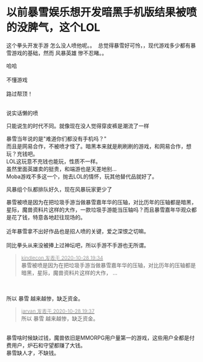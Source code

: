 # 以前暴雪娱乐想开发暗黑手机版结果被喷的没脾气，这个LOL


这个拳头开发手游 怎么没人喷他呢。。&nbsp;&nbsp;总觉得暴雪好可怜，，现代游戏多少都有暴雪游戏的基础，然而 风暴英雄 惨不忍睹。。

哈哈<br />
<br />
不懂游戏<br />
<br />
路过帮顶！<br />
<br />
<img src="static/image/smiley/default/lol.gif" smilieid="12" border="0" alt="" /><img src="static/image/smiley/default/lol.gif" smilieid="12" border="0" alt="" /><img src="static/image/smiley/default/lol.gif" smilieid="12" border="0" alt="" />

说实话懒的喷<img src="static/image/smiley/default/lol.gif" smilieid="12" border="0" alt="" />

只能说生的时代不同。就像现在没人觉得穿皮裤是潮流了一样

暴雪当年说的是&quot;难道你们都没有手机吗？&quot;<br />
而且是网易合作，不被喷才怪了。暗黑本来就是刷刷刷的游戏，和网易合作，想玩？充钱吧。<br />
LOL这玩意不充钱也能玩，性质不一样。<br />
虽然里面英雄卖的挺贵，和端游也是天差地别...<br />
Moba游戏不多这一个，抛去LOL的情怀，玩其他替代品就好了。

<img src="static/image/smiley/yct/003.gif" smilieid="50" border="0" alt="" />风暴组个队都排队好久，现在风暴玩家更少了<img id="aimg_xwI3w" onclick="zoom(this, this.src, 0, 0, 0)" class="zoom" src="https://cdn.jsdelivr.net/gh/hishis/forum-master/public/images/patch.gif" onmouseover="img_onmouseoverfunc(this)" onload="thumbImg(this)" border="0" alt="" />

暴雪被喷是因为在把垃圾手游当做暴雪嘉年华的压轴，对比历年的压轴都是暗黑，星际，魔兽资料片这样的大作，一款垃圾手游能当压轴吗？而且暴雪嘉年华观众都是花了钱，特意各地赶往现场的。<br />
<br />
近年暴雪拿不出好作品也是招人喷的关键，爱之深恨之切嘛。<br />
<br />
同比拳头从来没被捧上过神坛吧，所以手游不手游也无所谓。<br />


<div class="quote"><blockquote><font size="2"><a href="https://www.hostloc.com/forum.php?mod=redirect&amp;goto=findpost&amp;pid=9365825&amp;ptid=759502" target="_blank"><font color="#999999">kindlecon 发表于 2020-10-28 19:34</font></a></font><br />
暴雪被喷是因为在把垃圾手游当做暴雪嘉年华的压轴，对比历年的压轴都是暗黑，星际，魔兽资料片这样的大作， ...</blockquote></div><br />
<br />
所以 暴雪 越来越惨，缺乏资金。

<div class="quote"><blockquote><font size="2"><a href="https://www.hostloc.com/forum.php?mod=redirect&amp;goto=findpost&amp;pid=9365843&amp;ptid=759502" target="_blank"><font color="#999999">jarvan 发表于 2020-10-28 19:37</font></a></font><br />
所以 暴雪 越来越惨，缺乏资金。</blockquote></div><br />
暴雪啥时候缺过钱，魔兽依旧是MMORPG用户量第一的游戏，这些用户全都是付费用户，炉石和守望都赚了大钱。<br />
暴雪缺人才，不缺钱。
